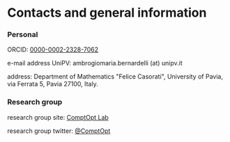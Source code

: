 # Contacts and general information

### Personal

ORCID: [0000-0002-2328-7062](https://orcid.org/0000-0002-2328-7062)

e-mail address UniPV: ambrogiomaria.bernardelli (at) unipv.it

address: Department of Mathematics "Felice Casorati", University of Pavia, via Ferrata 5, Pavia 27100, Italy.

### Research group

research group site: [ComptOpt Lab](https://www.compopt.it/)

research group twitter: [@ComptOpt](https://twitter.com/comp_opt)

<!--- research group twitter: [tba](https://ambrogiomb.github.io/) --->
